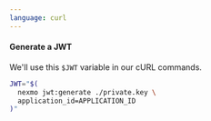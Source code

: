 ```yaml
---
language: curl
---
```


#### Generate a JWT

We'll use this `$JWT` variable in our cURL commands.

```sh
JWT="$(
  nexmo jwt:generate ./private.key \
  application_id=APPLICATION_ID
)"
```
